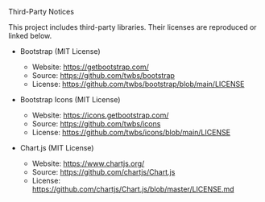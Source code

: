 Third-Party Notices

This project includes third-party libraries. Their licenses are reproduced or linked below.

- Bootstrap (MIT License)
  - Website: https://getbootstrap.com/
  - Source: https://github.com/twbs/bootstrap
  - License: https://github.com/twbs/bootstrap/blob/main/LICENSE

- Bootstrap Icons (MIT License)
  - Website: https://icons.getbootstrap.com/
  - Source: https://github.com/twbs/icons
  - License: https://github.com/twbs/icons/blob/main/LICENSE

- Chart.js (MIT License)
  - Website: https://www.chartjs.org/
  - Source: https://github.com/chartjs/Chart.js
  - License: https://github.com/chartjs/Chart.js/blob/master/LICENSE.md
